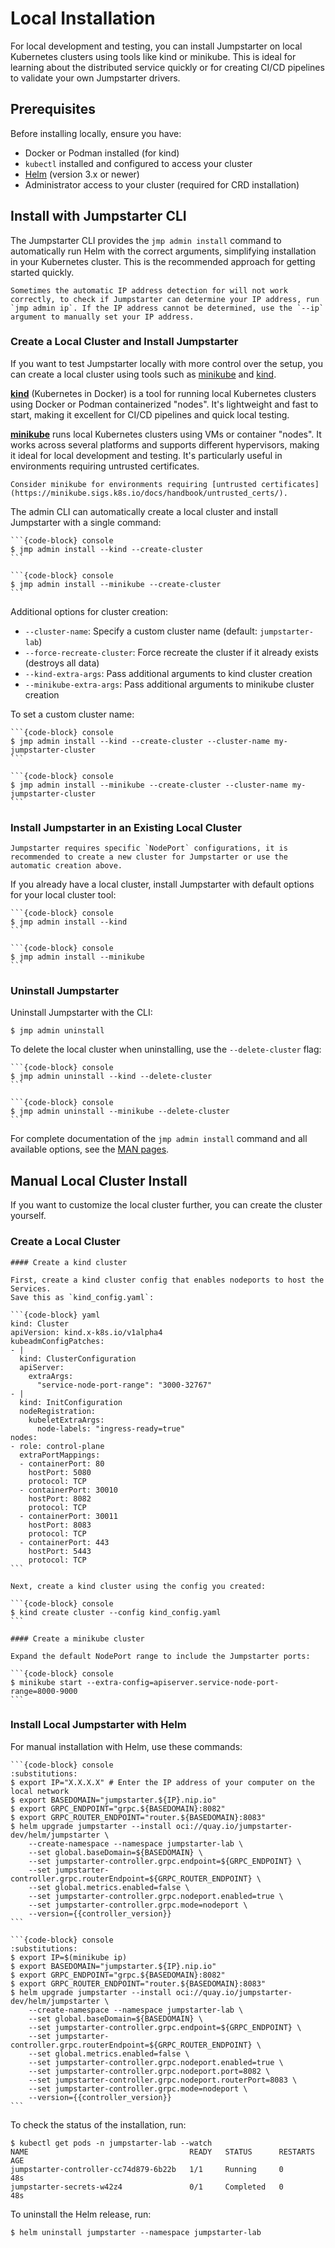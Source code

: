 # Local Installation

For local development and testing, you can install Jumpstarter on local Kubernetes clusters using tools like kind or minikube. This is ideal for learning about the distributed service quickly or for creating CI/CD pipelines to validate your own Jumpstarter drivers.

## Prerequisites

Before installing locally, ensure you have:

- Docker or Podman installed (for kind)
- `kubectl` installed and configured to access your cluster
- [Helm](https://helm.sh/docs/intro/install/) (version 3.x or newer)
- Administrator access to your cluster (required for CRD installation)

## Install with Jumpstarter CLI

The Jumpstarter CLI provides the `jmp admin install` command to automatically
run Helm with the correct arguments, simplifying installation in your Kubernetes
cluster. This is the recommended approach for getting started quickly.

```{warning}
Sometimes the automatic IP address detection for will not work correctly, to check if Jumpstarter can determine your IP address, run `jmp admin ip`. If the IP address cannot be determined, use the `--ip` argument to manually set your IP address.
```

### Create a Local Cluster and Install Jumpstarter

If you want to test Jumpstarter locally with more control over the setup, you can create a local cluster using tools such as [minikube](https://minikube.sigs.k8s.io/docs/start/) and [kind](https://kind.sigs.k8s.io/docs/user/quick-start/).

[**kind**](https://kind.sigs.k8s.io/docs/user/quick-start/) (Kubernetes in Docker) is a tool for running local Kubernetes clusters using Docker or Podman containerized "nodes". It's lightweight and fast to start, making it excellent for CI/CD pipelines and quick local testing.

[**minikube**](https://minikube.sigs.k8s.io/docs/start/) runs local Kubernetes clusters using VMs or container "nodes". It works across several platforms and supports different hypervisors, making it ideal for local development and testing. It's particularly useful in environments requiring untrusted certificates.

```{tip}
Consider minikube for environments requiring [untrusted certificates](https://minikube.sigs.k8s.io/docs/handbook/untrusted_certs/).
```

The admin CLI can automatically create a local cluster and install Jumpstarter with a single command:

````{tab} kind
```{code-block} console
$ jmp admin install --kind --create-cluster
```
````

````{tab} minikube
```{code-block} console
$ jmp admin install --minikube --create-cluster
```
````

Additional options for cluster creation:

- `--cluster-name`: Specify a custom cluster name (default: `jumpstarter-lab`)
- `--force-recreate-cluster`: Force recreate the cluster if it already exists (destroys all data)
- `--kind-extra-args`: Pass additional arguments to kind cluster creation
- `--minikube-extra-args`: Pass additional arguments to minikube cluster creation

To set a custom cluster name:

````{tab} kind
```{code-block} console
$ jmp admin install --kind --create-cluster --cluster-name my-jumpstarter-cluster
```
````

````{tab} minikube
```{code-block} console
$ jmp admin install --minikube --create-cluster --cluster-name my-jumpstarter-cluster
```
````

### Install Jumpstarter in an Existing Local Cluster

```{warning}
Jumpstarter requires specific `NodePort` configurations, it is recommended to create a new cluster for Jumpstarter or use the automatic creation above.
```

If you already have a local cluster, install Jumpstarter with default options for your local cluster tool:

````{tab} kind
```{code-block} console
$ jmp admin install --kind
```
````

````{tab} minikube
```{code-block} console
$ jmp admin install --minikube
```
````

### Uninstall Jumpstarter

Uninstall Jumpstarter with the CLI:

```{code-block} console
$ jmp admin uninstall
```

To delete the local cluster when uninstalling, use the `--delete-cluster` flag:

````{tab} kind
```{code-block} console
$ jmp admin uninstall --kind --delete-cluster
```
````

````{tab} minikube
```{code-block} console
$ jmp admin uninstall --minikube --delete-cluster
```
````

For complete documentation of the `jmp admin install` command and all available
options, see the [MAN pages](../../../reference/man-pages/jmp.md).

## Manual Local Cluster Install

If you want to customize the local cluster further, you can create the cluster yourself.

### Create a Local Cluster

````{tab} kind
#### Create a kind cluster

First, create a kind cluster config that enables nodeports to host the Services.
Save this as `kind_config.yaml`:

```{code-block} yaml
kind: Cluster
apiVersion: kind.x-k8s.io/v1alpha4
kubeadmConfigPatches:
- |
  kind: ClusterConfiguration
  apiServer:
    extraArgs:
      "service-node-port-range": "3000-32767"
- |
  kind: InitConfiguration
  nodeRegistration:
    kubeletExtraArgs:
      node-labels: "ingress-ready=true"
nodes:
- role: control-plane
  extraPortMappings:
  - containerPort: 80
    hostPort: 5080
    protocol: TCP
  - containerPort: 30010
    hostPort: 8082
    protocol: TCP
  - containerPort: 30011
    hostPort: 8083
    protocol: TCP
  - containerPort: 443
    hostPort: 5443
    protocol: TCP
```

Next, create a kind cluster using the config you created:

```{code-block} console
$ kind create cluster --config kind_config.yaml
```
````

````{tab} minikube
#### Create a minikube cluster

Expand the default NodePort range to include the Jumpstarter ports:

```{code-block} console
$ minikube start --extra-config=apiserver.service-node-port-range=8000-9000
```
````

### Install Local Jumpstarter with Helm

For manual installation with Helm, use these commands:

````{tab} kind
```{code-block} console
:substitutions:
$ export IP="X.X.X.X" # Enter the IP address of your computer on the local network
$ export BASEDOMAIN="jumpstarter.${IP}.nip.io"
$ export GRPC_ENDPOINT="grpc.${BASEDOMAIN}:8082"
$ export GRPC_ROUTER_ENDPOINT="router.${BASEDOMAIN}:8083"
$ helm upgrade jumpstarter --install oci://quay.io/jumpstarter-dev/helm/jumpstarter \
    --create-namespace --namespace jumpstarter-lab \
    --set global.baseDomain=${BASEDOMAIN} \
    --set jumpstarter-controller.grpc.endpoint=${GRPC_ENDPOINT} \
    --set jumpstarter-controller.grpc.routerEndpoint=${GRPC_ROUTER_ENDPOINT} \
    --set global.metrics.enabled=false \
    --set jumpstarter-controller.grpc.nodeport.enabled=true \
    --set jumpstarter-controller.grpc.mode=nodeport \
    --version={{controller_version}}
```
````

````{tab} minikube
```{code-block} console
:substitutions:
$ export IP=$(minikube ip)
$ export BASEDOMAIN="jumpstarter.${IP}.nip.io"
$ export GRPC_ENDPOINT="grpc.${BASEDOMAIN}:8082"
$ export GRPC_ROUTER_ENDPOINT="router.${BASEDOMAIN}:8083"
$ helm upgrade jumpstarter --install oci://quay.io/jumpstarter-dev/helm/jumpstarter \
    --create-namespace --namespace jumpstarter-lab \
    --set global.baseDomain=${BASEDOMAIN} \
    --set jumpstarter-controller.grpc.endpoint=${GRPC_ENDPOINT} \
    --set jumpstarter-controller.grpc.routerEndpoint=${GRPC_ROUTER_ENDPOINT} \
    --set global.metrics.enabled=false \
    --set jumpstarter-controller.grpc.nodeport.enabled=true \
    --set jumpstarter-controller.grpc.nodeport.port=8082 \
    --set jumpstarter-controller.grpc.nodeport.routerPort=8083 \
    --set jumpstarter-controller.grpc.mode=nodeport \
    --version={{controller_version}}
```
````

To check the status of the installation, run:

```{code-block} console
$ kubectl get pods -n jumpstarter-lab --watch
NAME                                    READY   STATUS      RESTARTS   AGE
jumpstarter-controller-cc74d879-6b22b   1/1     Running     0          48s
jumpstarter-secrets-w42z4               0/1     Completed   0          48s
```

To uninstall the Helm release, run:

```{code-block} console
$ helm uninstall jumpstarter --namespace jumpstarter-lab
```